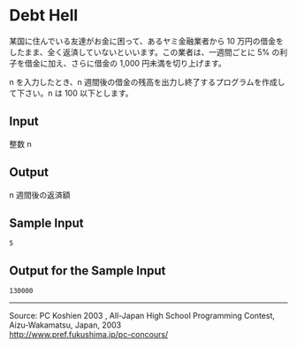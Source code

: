 # Debt Hell

某国に住んでいる友達がお金に困って、あるヤミ金融業者から 10 万円の借金をしたまま、全く返済していないといいます。この業者は、一週間ごとに 5% の利子を借金に加え、さらに借金の 1,000 円未満を切り上げます。

n を入力したとき、n 週間後の借金の残高を出力し終了するプログラムを作成して下さい。n は 100 以下とします。

## Input

整数 n

## Output

n 週間後の返済額

## Sample Input

    5

## Output for the Sample Input

    130000

* * *

Source: PC Koshien 2003 , All-Japan High School Programming Contest, Aizu-Wakamatsu, Japan, 2003   
<http://www.pref.fukushima.jp/pc-concours/>